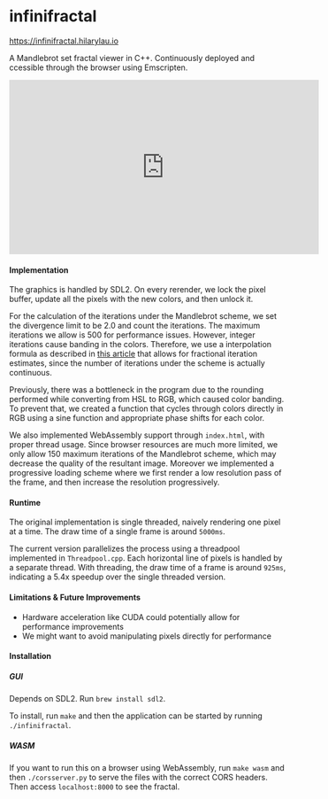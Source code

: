 # infinifractal

https://infinifractal.hilarylau.io

A Mandlebrot set fractal viewer in C++. Continuously deployed and ccessible through the browser using Emscripten.

<iframe width="560" height="315" src="https://www.youtube.com/embed/v2b3p7CSwAQ?si=d9gyjIJLUlf-M8Iu" title="YouTube video player" frameborder="0" allow="accelerometer; autoplay; clipboard-write; encrypted-media; gyroscope; picture-in-picture; web-share" referrerpolicy="strict-origin-when-cross-origin" allowfullscreen></iframe>

#### Implementation

The graphics is handled by SDL2. On every rerender, we lock the pixel buffer, update all the pixels with the new colors, and then unlock it.

For the calculation of the iterations under the Mandlebrot scheme, we set the divergence limit to be 2.0 and count the iterations. The maximum
iterations we allow is 500 for performance issues. However, integer iterations cause banding in the colors. Therefore, we use a interpolation formula 
as described in [this article](https://rubenvannieuwpoort.nl/posts/smooth-iteration-count-for-the-mandelbrot-set) that allows for fractional iteration 
estimates, since the number of iterations under the scheme is actually continuous.

Previously, there was a bottleneck in the program due to the rounding performed while converting from HSL to RGB, which caused color banding. To prevent that, we created
a function that cycles through colors directly in RGB using a sine function and appropriate phase shifts for each color.

We also implemented WebAssembly support through `index.html`, with proper thread usage. Since browser resources are much more limited, we only allow 150
maximum iterations of the Mandlebrot scheme, which may decrease the quality of the resultant image. Moreover we implemented a progressive loading
scheme where we first render a low resolution pass of the frame, and then increase the resolution progressively.

#### Runtime

The original implementation is single threaded, naively rendering one pixel at a time. The draw time of a single frame is around `5000ms`.

The current version parallelizes the process using a threadpool implemented in `Threadpool.cpp`. Each horizontal line of pixels is handled by a separate thread.
With threading, the draw time of a frame is around `925ms`, indicating a 5.4x speedup over the single threaded version.

#### Limitations & Future Improvements

- Hardware acceleration like CUDA could potentially allow for performance improvements
- We might want to avoid manipulating pixels directly for performance

#### Installation

##### GUI

Depends on SDL2. Run `brew install sdl2`.

To install, run `make` and then the application can be started by running `./infinifractal`.

##### WASM

If you want to run this on a browser using WebAssembly, run `make wasm` and then `./corsserver.py` to serve the files with the correct CORS headers. Then
access `localhost:8000` to see the fractal.
